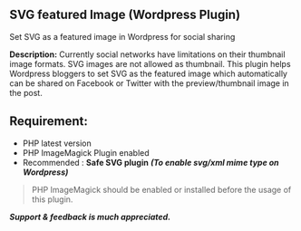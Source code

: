 ## SVG featured Image (Wordpress Plugin)
Set SVG as a featured image in Wordpress for social sharing 

**Description:**
Currently social networks have limitations on their thumbnail image formats. SVG images are not allowed as thumbnail.
This plugin helps Wordpress bloggers to set SVG as the featured image which automatically can be shared on Facebook or Twitter with the preview/thumbnail image in the post.

## Requirement:

- PHP latest version
- PHP ImageMagick Plugin enabled
- Recommended : **Safe SVG plugin** ***(To enable svg/xml mime type on Wordpress)***

> PHP ImageMagick should be enabled or installed before the usage of this plugin.

***Support & feedback is much appreciated.***
